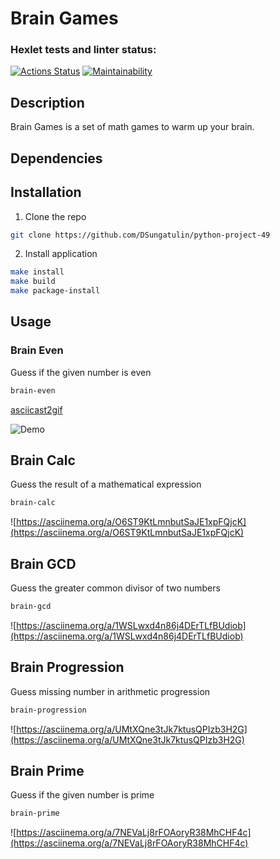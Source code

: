 # Brain Games
### Hexlet tests and linter status:
[![Actions Status](https://github.com/DSungatulin/python-project-49/workflows/hexlet-check/badge.svg)](https://github.com/DSungatulin/python-project-49/actions)
[![Maintainability](https://api.codeclimate.com/v1/badges/2581ad2594ed7cb96796/maintainability)](https://codeclimate.com/github/DSungatulin/python-project-49/maintainability)

## Description

Brain Games is a set of math games to warm up your brain.

## Dependencies

## Installation

1. Clone the repo

```bash
git clone https://github.com/DSungatulin/python-project-49
```
2. Install application

```bash
make install
make build
make package-install
```
## Usage

### Brain Even

Guess if the given number is even

```bash
brain-even
```

[asciicast2gif](https://asciinema.org/a/0lqhiS7oLTiEUczai7orFo374)

![Demo](https://asciinema.org/a/0lqhiS7oLTiEUczai7orFo374.gif)

## Brain Calc

Guess the result of a mathematical expression

```bash
brain-calc
```

![https://asciinema.org/a/O6ST9KtLmnbutSaJE1xpFQjcK](https://asciinema.org/a/O6ST9KtLmnbutSaJE1xpFQjcK)

## Brain GCD

Guess the greater common divisor of two numbers

```bash
brain-gcd
```

![https://asciinema.org/a/1WSLwxd4n86j4DErTLfBUdiob](https://asciinema.org/a/1WSLwxd4n86j4DErTLfBUdiob)

## Brain Progression

Guess missing number in arithmetic progression

```bash
brain-progression
```

![https://asciinema.org/a/UMtXQne3tJk7ktusQPIzb3H2G](https://asciinema.org/a/UMtXQne3tJk7ktusQPIzb3H2G)

## Brain Prime

Guess if the given number is prime

```bash
brain-prime
```

![https://asciinema.org/a/7NEVaLj8rFOAoryR38MhCHF4c](https://asciinema.org/a/7NEVaLj8rFOAoryR38MhCHF4c)
